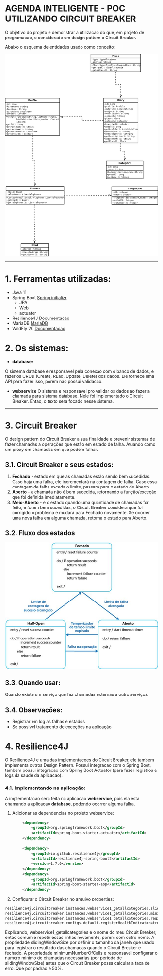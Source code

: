 # AGENDA INTELIGENTE - POC UTILIZANDO CIRCUIT BREAKER

O objetivo do projeto e demonstrar a utilizacao do que, em projeto de programacao, e considerado um design pattern o Circuit Breaker. 

Abaixo o esquema de entidades usado como conceito:

![diagrama](diagrama-pdz.png)

---

# 1. Ferramentas utilizadas:
- Java 11
- Spring Boot [Spring initializr](https://start.spring.io/)
    - JPA
    - Web
    - actuator
- Resilience4J [Documentacao](https://resilience4j.readme.io/docs)
- MariaDB [MariaDB](https://mariadb.org/)
- WildFly 20 [Documentacao](https://docs.wildfly.org/20/)

# 2. Os sistemas:

* **database:**

O sistema database e responsavel pela conexao com o banco de dados, e fazer os CRUD (Create, REad, Update, Delete) dos dados. Ele fornece uma API para fazer isso, porem nao possui validacao.

* **webservice**
O sistema e responsavel pro validar os dados ao fazer a chamada para sistema database. Nele foi implementado o Circuit Breaker. Entao, o texto sera focado nesse sistema.

---

# 3. Circuit Breaker

O design pattern do Circuit Breaker a sua finalidade e prevenir sistemas de fazer chamadas a operações que estão em estado de falha. Atuando como um proxy em chamadas em que podem falhar.   

## 3.1. Circuit Breaker e seus estados:
1. **Fechado** - estado em que as chamadas estão sendo bem sucedidas. Caso haja uma falha, ele incrementará na contagem de falha. Caso essa contagem de falha exceda o limite, passará para o estado de Aberto.
2. **Aberto** - a chamada não é bem sucedida, retornando a função/exceção que foi definida imediatamente. 
3. **Meio-Aberto** - e o estado quando uma quantidade de chamadas for feito, e forem bem sucedidas, o Circuit Breaker considera que foi corrigido o problema e mudará para Fechado novamente. Se ocorrer uma nova falha em alguma chamada, retorna o estado para Aberto.

## 3.2. Fluxo dos estados

![fluxo do circuit breaker](diagrama-circuit-breaker.jpg)

## 3.3. Quando usar:

Quando existe um serviço que faz chamadas externas a outro serviços.

## 3.4. Observações:

- Registrar em log as falhas e estados
- Se possivel tratamento de exceções na aplicação

# 4. Resilience4J

O Resilience4J e uma das implementacoes do Circuit Breaker, ele tambem implementa outros Design Pattern. Possui integracao com o Spring Boot, tambem possui integracao com Spring Boot Actuator (para fazer registros e logs da saude da aplicacao).

### 4.1. Implementando na aplicação:

A implementacao sera feita na aplicacao **webservice**, pois ela esta chamando a aplicacao **database**, podendo ocorrer alguma falha.

1. Adicionar as dependencias no projeto webservice:

```xml
		<dependency>
			<groupId>org.springframework.boot</groupId>
			<artifactId>spring-boot-starter-actuator</artifactId>
		</dependency>

		<dependency>
			<groupId>io.github.resilience4j</groupId>
			<artifactId>resilience4j-spring-boot2</artifactId>
			<version>1.7.0</version>
		</dependency>
		<dependency>
			<groupId>org.springframework.boot</groupId>
			<artifactId>spring-boot-starter-aop</artifactId>
		</dependency>
 ```

 2. Configurar o Circuit Breaker no arquivo properties:

 ```properties
resilience4j.circuitbreaker.instances.webservice1_getallcategories.slidingWindowSize=10
resilience4j.circuitbreaker.instances.webservice1_getallcategories.minimumNumberOfCalls=5
resilience4j.circuitbreaker.instances.webservice1_getallcategories.registerHealthIndicator=true
resilience4j.circuitbreaker.configs.default.registerHealthIndicator=true
 ```

 Explicando, webservice1_getallcategories e o nome do meu Circuit Breaker, entao comum e repetir essas linhas novamente, porem com outro nome. 
 A propriedade slidingWindowSize por definir o tamanho da janela que usado para registrar o resultado das chamadas quando o Circuit Breaker e fechado. 
A propriedade minimumNumberOfCalls e responsavel configurar o numero minimo de chamadas necessarias (por periodo de slidingWindowSize) antes que o Circuit Breaker possa calcular a taxa de erro. Que por padrao e 50%.